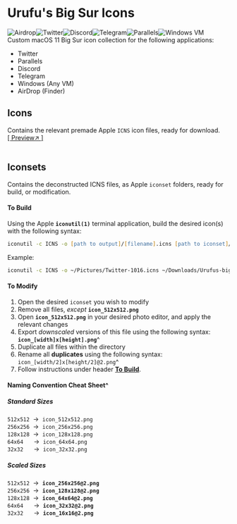 # Urufu's Big Sur Icons
![Airdrop](https://github.com/MisutaaUrufu/Urufus-bigSurIcons/raw/master/Iconsets/AirDrop-1016.iconset/icon_64x64.png)![Twitter](https://github.com/MisutaaUrufu/Urufus-bigSurIcons/raw/master/Iconsets/Twitter-1016.iconset/icon_64x64.png)![Discord](https://github.com/MisutaaUrufu/Urufus-bigSurIcons/raw/master/Iconsets/Discord-1016.iconset/icon_64x64.png)![Telegram](https://github.com/MisutaaUrufu/Urufus-bigSurIcons/raw/master/Iconsets/Telegram-1016.iconset/icon_64x64.png)![Parallels](https://github.com/MisutaaUrufu/Urufus-bigSurIcons/raw/master/Iconsets/Parallels-1016.iconset/icon_64x64.png)![Windows VM](https://github.com/MisutaaUrufu/Urufus-bigSurIcons/raw/master/Iconsets/Windows-1016.iconset/icon_64x64.png)<br/>
Custom macOS 11 Big Sur icon collection for the following applications:

* Twitter
* Parallels
* Discord
* Telegram
* Windows (Any VM)
* AirDrop (Finder)

## Icons
Contains the relevant premade Apple `ICNS` icon files, ready for download. [\[&nbsp;Preview↗&#xFE0E;&nbsp;\]](https://github.com/MisutaaUrufu/Urufus-bigSurIcons/blob/master/Preview.md)
<br/><br/>

## Iconsets
Contains the deconstructed ICNS files, as Apple `iconset` folders, ready for build, or modification.
<br/>

#### To Build
Using the Apple **`iconutil(1)`** terminal application, build the desired icon(s) with the following syntax:
```zsh
iconutil -c ICNS -o [path to output]/[filename].icns [path to iconset]/[iconset] 
```
Example:
```zsh
iconutil -c ICNS -o ~/Pictures/Twitter-1016.icns ~/Downloads/Urufus-bigSurIcons/Iconsets/Twitter-1016.iconset
```

#### To Modify
1. Open the desired `iconset` you wish to modify
2. Remove all files, *except* **`icon_512x512.png`**
3. Open **`icon_512x512.png`** in your desired photo editor, and apply the relevant changes
4. Export *downscaled* versions of this file using the following syntax:<br/>
**`icon_[width]x[height].png`**\^
5. Duplicate all files within the directory
6. Rename all **duplicates** using the following syntax:<br/>
`icon_[width/2]x[height/2]@2.png`\^
7. Follow instructions under header [**To Build**](#to-build).

#### Naming Convention Cheat Sheet\^
##### Standard Sizes
`512x512`&nbsp;&nbsp;->&nbsp;&nbsp;`icon_512x512.png`<br/>
`256x256`&nbsp;&nbsp;->&nbsp;&nbsp;`icon_256x256.png`<br/>
`128x128`&nbsp;&nbsp;->&nbsp;&nbsp;`icon_128x128.png`<br/>
`64x64`&nbsp;&nbsp;&nbsp;&nbsp;&nbsp;&nbsp;->&nbsp;&nbsp;`icon_64x64.png`<br/>
`32x32`&nbsp;&nbsp;&nbsp;&nbsp;&nbsp;&nbsp;->&nbsp;&nbsp;`icon_32x32.png`<br/>

##### Scaled Sizes
`512x512`&nbsp;&nbsp;->&nbsp;&nbsp;**`icon_256x256@2.png`**<br/>
`256x256`&nbsp;&nbsp;->&nbsp;&nbsp;**`icon_128x128@2.png`**<br/>
`128x128`&nbsp;&nbsp;->&nbsp;&nbsp;**`icon_64x64@2.png`**<br/>
`64x64`&nbsp;&nbsp;&nbsp;&nbsp;&nbsp;&nbsp;->&nbsp;&nbsp;**`icon_32x32@2.png`**<br/>
`32x32`&nbsp;&nbsp;&nbsp;&nbsp;&nbsp;&nbsp;->&nbsp;&nbsp;**`icon_16x16@2.png`**<br/>
